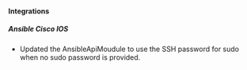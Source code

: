 
#### Integrations

##### Ansible Cisco IOS

- Updated the AnsibleApiMoudule to use the SSH password for sudo when no sudo password is provided.
